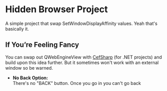 # Hidden Browser Project

A simple project that swap SetWindowDisplayAffinity values. Yeah that's basically it.

## If You’re Feeling Fancy

You can swap out QWebEngineView with [CefSharp](https://github.com/cefsharp/CefSharp) (for .NET projects) and build upon this idea further.
But it sometimes won't work with an external window so be warned.

- **No Back Option:**  
  There's no "BACK" button. Once you go in you can't go back

